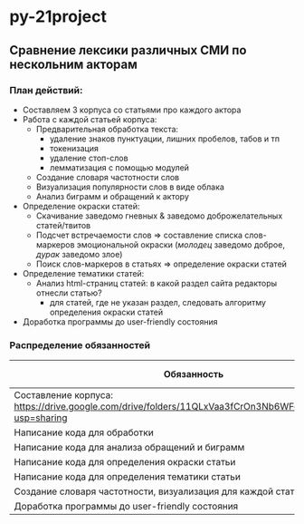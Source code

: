# py-21project
## Сравнение лексики различных СМИ по нескольним акторам
### План действий:
* Составляем 3 корпуса со статьями про каждого актора
* Работа с каждой статьей корпуса:
    * Предварительная обработка текста: 
         * удаление знаков пунктуации, лишних пробелов, табов и тп
         * токенизация
         * удаление стоп-слов
         * лемматизация с помощью модулей
    * Создание словаря частотности слов
    * Визуализация популярности слов в виде облака
    * Анализ биграмм и обращений к актору
* Определение окраски статей:
    * Скачивание заведомо гневных & заведомо доброжелательных статей/твитов 
    * Подсчет встречаемости слов => составление списка слов-маркеров эмоциональной окраски (_молодец_ заведомо доброе, _дурак_ заведомо злое)
    * Поиск слов-маркеров в статьях => определение окраски статей
* Определение тематики статей:
    * Анализ html-страниц статей: в какой раздел сайта редакторы отнесли статью?
        * для статей, где не указан раздел, следовать алгоритму определения окраски статей
* Доработка программы до user-friendly состояния

### Распределение обязанностей
| Обязанность | Лиза | Настя | Аня | Приблизительный дедлайн |
|-------|----------|----------|----------|----------|
|Составление корпуса: https://drive.google.com/drive/folders/11QLxVaa3fCrOn3Nb6WFcGA5DxvsMnqs2?usp=sharing|+|+|+|~~24.04.22~~|
|Написание кода для обработки|+|||01.05.22|
|Написание кода для анализа обращений и биграмм|||+|01.05.22|
|Написание кода для определения окраски статьи|||+|08.05.22|
|Написание кода для определения тематики статьи|+|+||08.05.22|
|Создание словаря частотности, визуализация для каждой статьи|+|+|+|конец мая|
|Доработка программы до user-friendly состояния||+||конец мая|
